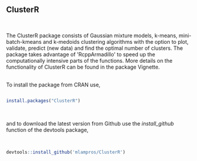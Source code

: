 
## ClusterR
<br>

The ClusterR package consists of Gaussian mixture models, k-means, mini-batch-kmeans and k-medoids clustering algorithms with the option to plot, validate, predict (new data) and find the optimal number of clusters. The package takes advantage of 'RcppArmadillo' to speed up the computationally intensive parts of the functions. More details on the functionality of ClusterR can be found in the package Vignette. 
<br><br>

To install the package from CRAN use, 

```R

install.packages("ClusterR")


```
<br>

and to download the latest version from Github use the *install_github* function of the devtools package,
<br><br>

```R

devtools::install_github('mlampros/ClusterR')


```
<br>

